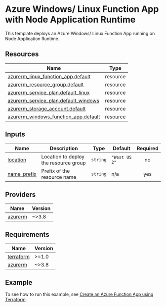 # Azure Windows/ Linux Function App with Node Application Runtime

This template deploys an Azure Windows/ Linux Function App running on Node Application Runtime.

<!-- Run the following commands on your Windows machine to update document -->
<!-- docker run --rm -v ${pwd}:/src -w /src mcr.microsoft.com/azterraform:latest terraform-docs markdown table --output-file readme.html.markdown --output-mode inject ./ -->
<!-- docker run --rm -v ${pwd}:/src -w /src mcr.microsoft.com/azterraform:latest markdown-table-formatter readme.html.markdown -->
<!-- Run the following command to lint Terraform code with tflint -->
<!-- docker run --rm -v ${pwd}:/src -w /src mcr.microsoft.com/azterraform:latest tflint --config=.tflint.hcl -->
<!-- Run the following command to lint Terraform code with Checkov -->
<!-- docker run --rm -v ${pwd}:/src -w /src mcr.microsoft.com/azterraform:latest checkov --skip-framework dockerfile --quiet -d ./ -->
<!-- -->
<!-- BEGIN_TF_DOCS -->
## Resources

| Name                                                                                                                                         | Type     |
|----------------------------------------------------------------------------------------------------------------------------------------------|----------|
| [azurerm_linux_function_app.default](https://registry.terraform.io/providers/hashicorp/azurerm/latest/docs/resources/linux_function_app)     | resource |
| [azurerm_resource_group.default](https://registry.terraform.io/providers/hashicorp/azurerm/latest/docs/resources/resource_group)             | resource |
| [azurerm_service_plan.default_linux](https://registry.terraform.io/providers/hashicorp/azurerm/latest/docs/resources/service_plan)           | resource |
| [azurerm_service_plan.default_windows](https://registry.terraform.io/providers/hashicorp/azurerm/latest/docs/resources/service_plan)         | resource |
| [azurerm_storage_account.default](https://registry.terraform.io/providers/hashicorp/azurerm/latest/docs/resources/storage_account)           | resource |
| [azurerm_windows_function_app.default](https://registry.terraform.io/providers/hashicorp/azurerm/latest/docs/resources/windows_function_app) | resource |
## Inputs

| Name                                                                  | Description                           | Type     | Default       | Required |
|-----------------------------------------------------------------------|---------------------------------------|----------|---------------|:--------:|
| <a name="input_location"></a> [location](#input\_location)            | Location to deploy the resource group | `string` | `"West US 2"` |    no    |
| <a name="input_name_prefix"></a> [name\_prefix](#input\_name\_prefix) | Prefix of the resource name           | `string` | n/a           |   yes    |
## Providers

| Name                                                          | Version |
|---------------------------------------------------------------|---------|
| <a name="provider_azurerm"></a> [azurerm](#provider\_azurerm) | ~>3.8   |
## Requirements

| Name                                                                      | Version |
|---------------------------------------------------------------------------|---------|
| <a name="requirement_terraform"></a> [terraform](#requirement\_terraform) | >=1.0   |
| <a name="requirement_azurerm"></a> [azurerm](#requirement\_azurerm)       | ~>3.8   |
<!-- END_TF_DOCS -->

## Example

To see how to run this example, see [Create an Azure Function App using Terraform](https://docs.microsoft.com/azure/developer/terraform/create-azure-windows-linux-function-app-on-node-runtime).
